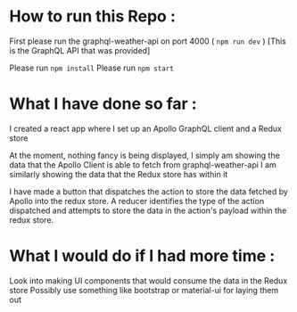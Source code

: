 
# How to run this Repo : 

First please run the graphql-weather-api on port 4000 ( `npm run dev` ) [This is the GraphQL API that was provided]

Please run `npm install`
Please run `npm start`

# What I have done so far : 

I created a react app where I  set up an Apollo GraphQL client and a Redux store 

At the moment, nothing fancy is being displayed, I simply am showing the data that the Apollo Client is able to fetch from graphql-weather-api
I am similarly showing the data that the Redux store has within it

I have made a button that dispatches the action to store the data fetched by Apollo into the redux store.
A reducer identifies the type of the action dispatched and attempts to store the data in the action's payload within the redux store.

# What I would do if I had more time : 

Look into making UI components that would consume the data in the Redux store
Possibly use something like bootstrap or material-ui for laying them out